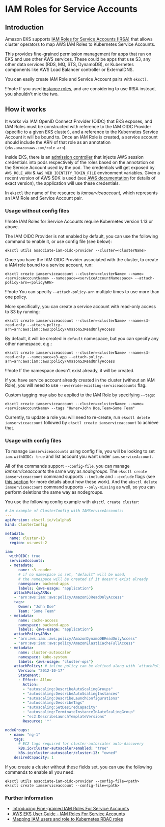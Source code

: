 # IAM Roles for Service Accounts

## Introduction

Amazon EKS supports [IAM Roles for Service Accounts (IRSA)][eks-user-guide] that allows cluster operators to map AWS IAM Roles to Kubernetes Service Accounts.

This provides fine-grained permission management for apps that run on EKS and use other AWS services. These could be apps that use S3,
any other data services (RDS, MQ, STS, DynamoDB), or Kubernetes components like AWS Load Balancer controller or ExternalDNS.

You can easily create IAM Role and Service Account pairs with `eksctl`.

!!!note
    If you used [instance roles](https://eksctl.io/usage/iam-policies/), and are considering to use IRSA instead, you shouldn't mix the two.

## How it works

It works via IAM OpenID Connect Provider (OIDC) that EKS exposes, and IAM Roles must be constructed with reference to the IAM OIDC Provider (specific to a given EKS cluster), and a reference to the Kubernetes Service Account it will be bound to.
Once an IAM Role is created, a service account should include the ARN of that role as an annotation (`eks.amazonaws.com/role-arn`).

Inside EKS, there is an [admission controller](https://github.com/aws/amazon-eks-pod-identity-webhook/) that injects AWS session credentials into pods respectively of the roles based on the annotation on the Service Account used by the pod. The credentials will get exposed by `AWS_ROLE_ARN` & `AWS_WEB_IDENTITY_TOKEN_FILE` environment variables. Given a recent version of AWS SDK is used (see [AWS documentation][eks-user-guide-sdk] for details of exact version), the application will use these credentials.

In `eksctl` the name of the resource is _iamserviceaccount_, which represents an IAM Role and Service Account pair.

### Usage without config files

!!!note
    IAM Roles for Service Accounts require Kubernetes version 1.13 or above.

The IAM OIDC Provider is not enabled by default, you can use the following command to enable it, or use config file (see below):

```console
eksctl utils associate-iam-oidc-provider --cluster=<clusterName>
```

Once you have the IAM OIDC Provider associated with the cluster, to create a IAM role bound to a service account, run:

```console
eksctl create iamserviceaccount --cluster=<clusterName> --name=<serviceAccountName> --namespace=<serviceAccountNamespace> --attach-policy-arn=<policyARN>
```

!!!note
    You can specify `--attach-policy-arn` multiple times to use more than one policy.

More specifically, you can create a service account with read-only access to S3 by running:

```console
eksctl create iamserviceaccount --cluster=<clusterName> --name=s3-read-only --attach-policy-arn=arn:aws:iam::aws:policy/AmazonS3ReadOnlyAccess
```

By default, it will be created in `default` namespace, but you can specify any other namespace, e.g.:
```console
eksctl create iamserviceaccount --cluster=<clusterName> --name=s3-read-only --namespace=s3-app --attach-policy-arn=arn:aws:iam::aws:policy/AmazonS3ReadOnlyAccess
```

!!!note
    If the namespace doesn't exist already, it will be created.

If you have service account already created in the cluster (without an IAM Role), you will need to use `--override-existing-serviceaccounts` flag.

Custom tagging may also be applied to the IAM Role by specifying `--tags`:

```console
eksctl create iamserviceaccount --cluster=<clusterName> --name=<serviceAccountName> --tags "Owner=John Doe,Team=Some Team"
```

Currently, to update a role you will need to re-create, run `eksctl delete iamserviceaccount` followed by `eksctl create iamserviceaccount` to achieve that.

### Usage with config files

To manage `iamserviceaccounts` using config file, you will be looking to set `iam.withOIDC: true` and list account you want under `iam.serviceAccount`.

All of the commands support `--config-file`, you can manage _iamserviceaccounts_ the same way as _nodegroups_.
The `eksctl create iamserviceaccount` command supports `--include` and `--exclude` flags (see
[this section](/usage/managing-nodegroups#include-and-exclude-rules) for more details about how these work).
And the `eksctl delete iamserviceaccount` command supports `--only-missing` as well, so you can perform deletions the same way as nodegroups.

You use the following config example with `eksctl create cluster`:

```YAML
# An example of ClusterConfig with IAMServiceAccounts:
---
apiVersion: eksctl.io/v1alpha5
kind: ClusterConfig

metadata:
  name: cluster-13
  region: us-west-2

iam:
  withOIDC: true
  serviceAccounts:
  - metadata:
      name: s3-reader
      # if no namespace is set, "default" will be used;
      # the namespace will be created if it doesn't exist already
      namespace: backend-apps
      labels: {aws-usage: "application"}
    attachPolicyARNs:
    - "arn:aws:iam::aws:policy/AmazonS3ReadOnlyAccess"
    tags:
      Owner: "John Doe"
      Team: "Some Team"
  - metadata:
      name: cache-access
      namespace: backend-apps
      labels: {aws-usage: "application"}
    attachPolicyARNs:
    - "arn:aws:iam::aws:policy/AmazonDynamoDBReadOnlyAccess"
    - "arn:aws:iam::aws:policy/AmazonElastiCacheFullAccess"
  - metadata:
      name: cluster-autoscaler
      namespace: kube-system
      labels: {aws-usage: "cluster-ops"}
    attachPolicy: # inline policy can be defined along with `attachPolicyARNs`
      Version: "2012-10-17"
      Statement:
      - Effect: Allow
        Action:
        - "autoscaling:DescribeAutoScalingGroups"
        - "autoscaling:DescribeAutoScalingInstances"
        - "autoscaling:DescribeLaunchConfigurations"
        - "autoscaling:DescribeTags"
        - "autoscaling:SetDesiredCapacity"
        - "autoscaling:TerminateInstanceInAutoScalingGroup"
        - "ec2:DescribeLaunchTemplateVersions"
        Resource: '*'

nodeGroups:
  - name: "ng-1"
    tags:
      # EC2 tags required for cluster-autoscaler auto-discovery
      k8s.io/cluster-autoscaler/enabled: "true"
      k8s.io/cluster-autoscaler/cluster-13: "owned"
    desiredCapacity: 1
```

If you create a cluster without these fields set, you can use the following commands to enable all you need:

```console
eksctl utils associate-iam-oidc-provider --config-file=<path>
eksctl create iamserviceaccount --config-file=<path>
```

### Further information

- [Introducing Fine-grained IAM Roles For Service Accounts](https://aws.amazon.com/blogs/opensource/introducing-fine-grained-iam-roles-service-accounts/)
- [AWS EKS User Guide - IAM Roles For Service Accounts][eks-user-guide]
- [Mapping IAM users and role to Kubernetes RBAC roles](https://eksctl.io/usage/iam-identity-mappings/)

[eks-user-guide]: https://docs.aws.amazon.com/eks/latest/userguide/iam-roles-for-service-accounts.html
[eks-user-guide-sdk]: https://docs.aws.amazon.com/eks/latest/userguide/iam-roles-for-service-accounts-minimum-sdk.html

